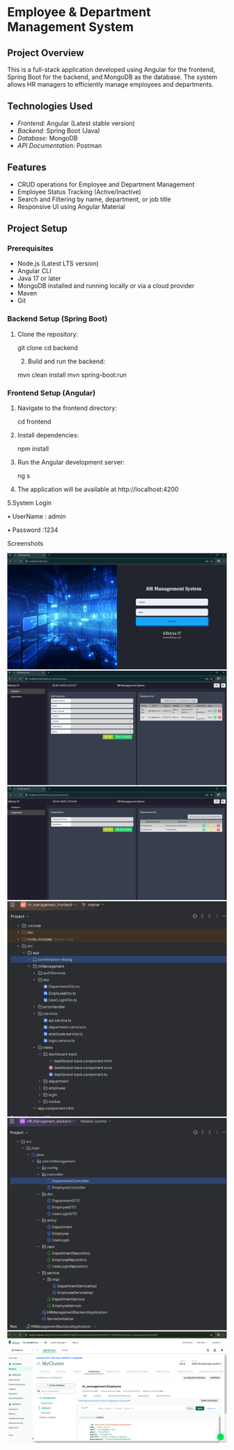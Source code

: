 # Employee & Department Management System

## Project Overview
This is a full-stack application developed using Angular for the frontend, Spring Boot for the backend, and MongoDB as the database. The system allows HR managers to efficiently manage employees and departments.

## Technologies Used
- *Frontend:* Angular (Latest stable version)
- *Backend:* Spring Boot (Java)
- *Database:* MongoDB
- *API Documentation:* Postman 

## Features
- CRUD operations for Employee and Department Management
- Employee Status Tracking (Active/Inactive)
- Search and Filtering by name, department, or job title
- Responsive UI using Angular Material

## Project Setup

### Prerequisites
- Node.js (Latest LTS version)
- Angular CLI
- Java 17 or later
- MongoDB installed and running locally or via a cloud provider
- Maven
- Git

### Backend Setup (Spring Boot)
1. Clone the repository:
   
   git clone <repository-url>
   cd backend
   
   2. Build and run the backend:
   
   mvn clean install
   mvn spring-boot:run
   

### Frontend Setup (Angular)
1. Navigate to the frontend directory:
   
   cd frontend
   
2. Install dependencies:
   
   npm install
   
3. Run the Angular development server:
 
   ng s
   
4. The application will be available at http://localhost:4200
   
5.System Login 

•	UserName : admin

•	Password :1234

 Screenshots


![images](images/image1.png)
![images](images/image2.png)
![images](images/image3.png)
![images](images/image4.png)
![images](images/image5.png)
![images](images/image6.png)
      


